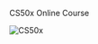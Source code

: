 CS50x Online Course

![CS50x](https://user-images.githubusercontent.com/51384667/93785871-7e87b080-fc26-11ea-9125-b89ca4579be4.png)
